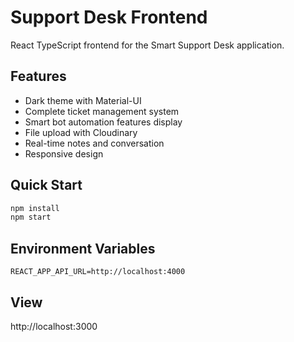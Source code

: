 # Support Desk Frontend

React TypeScript frontend for the Smart Support Desk application.

## Features
- Dark theme with Material-UI
- Complete ticket management system
- Smart bot automation features display
- File upload with Cloudinary
- Real-time notes and conversation
- Responsive design

## Quick Start
```bash
npm install
npm start
```

## Environment Variables
```env
REACT_APP_API_URL=http://localhost:4000
```

## View
http://localhost:3000